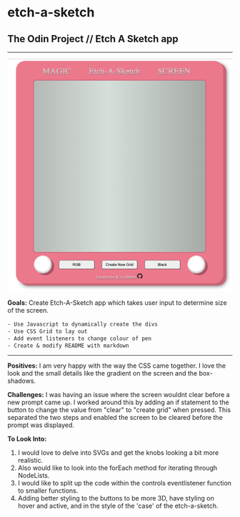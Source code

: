 # etch-a-sketch
## The Odin Project // Etch A Sketch app
---

![etch-a-sketch](Etch-A-Sketch.png)

**Goals:** 
Create Etch-A-Sketch app which takes user input to determine size of the screen. 

    - Use Javascript to dynamically create the divs
    - Use CSS Grid to lay out
    - Add event listeners to change colour of pen
    - Create & modify README with markdown

---
**Positives:**
I am very happy with the way the CSS came together. I love the look and the small details like the gradient on the screen and the box-shadows. 

**Challenges:**
I was having an issue where the screen wouldnt clear before a new prompt came up. I worked around this by adding an if statement to the button to change the value from "clear" to "create grid" when pressed. This separated the two steps and enabled the screen to be cleared before the prompt was displayed. 

**To Look Into:**
1. I would love to delve into SVGs and get the knobs looking a bit more realistic. 
2. Also would like to look into the forEach method for iterating through NodeLists. 
3. I would like to split up the code within the controls eventlistener function to smaller functions. 
4. Adding better styling to the buttons to be more 3D, have styling on hover and active, and in the style of the 'case' of the etch-a-sketch. 

